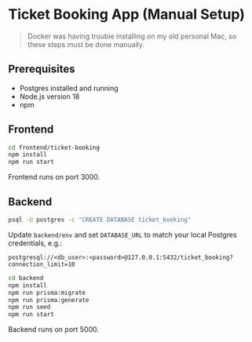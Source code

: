 # Ticket Booking App (Manual Setup)

> Docker was having trouble installing on my old personal Mac, so these steps must be done manually.

## Prerequisites

- Postgres installed and running
- Node.js version 18
- npm

## Frontend

```bash
cd frontend/ticket-booking
npm install
npm run start
```

Frontend runs on port 3000.

## Backend

```bash
psql -U postgres -c "CREATE DATABASE ticket_booking"
```

Update `backend/env` and set `DATABASE_URL` to match your local Postgres credentials, e.g.:

```
postgresql://<db_user>:<password>@127.0.0.1:5432/ticket_booking?connection_limit=10
```

```bash
cd backend
npm install
npm run prisma:migrate
npm run prisma:generate
npm run seed
npm run start
```

Backend runs on port 5000.
